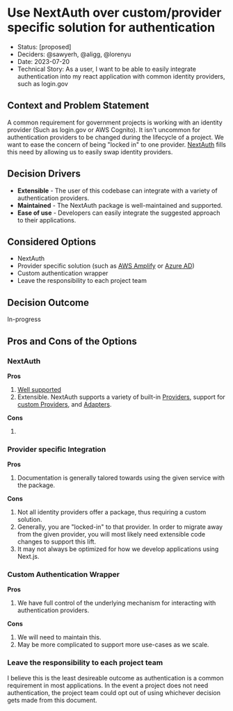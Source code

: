 # Use NextAuth over custom/provider specific solution for authentication

- Status: [proposed]
- Deciders: @sawyerh, @aligg, @lorenyu
- Date: 2023-07-20
- Technical Story: As a user, I want to be able to easily integrate authentication into my react application with common identity providers, such as login.gov

## Context and Problem Statement

A common requirement for government projects is working with an identity provider (Such as login.gov or AWS Cognito). It isn't uncommon for authentication providers to be changed during the lifecycle of a project. We want to ease the concern of being "locked in" to one provider. [NextAuth](https://next-auth.js.org/) fills this need by allowing us to easily swap identity providers.

## Decision Drivers

- **Extensible** - The user of this codebase can integrate with a variety of authentication providers.
- **Maintained** - The NextAuth package is well-maintained and supported.
- **Ease of use** - Developers can easily integrate the suggested approach to their applications.


## Considered Options

- NextAuth
- Provider specific solution (such as [AWS Amplify](https://aws.amazon.com/amplify/) or [Azure AD](https://azure.microsoft.com/en-us/products/active-directory))
- Custom authentication wrapper
- Leave the responsibility to each project team

## Decision Outcome

In-progress

## Pros and Cons of the Options

### NextAuth

**Pros**

1. [Well supported](https://github.com/nextauthjs/next-auth)
2. Extensible. NextAuth supports a variety of built-in [Providers](https://next-auth.js.org/providers/), support for [custom Providers](https://next-auth.js.org/configuration/providers/oauth#using-a-custom-provider), and [Adapters](https://next-auth.js.org/adapters).

**Cons**

1. 

### Provider specific Integration

**Pros**
  
1. Documentation is generally talored towards using the given service with the package.


**Cons**

1. Not all identity providers offer a package, thus requiring a custom solution. 
2. Generally, you are "locked-in" to that provider. In order to migrate away from the given provider, you will most likely need extensible code changes to support this lift.
3. It may not always be optimized for how we develop applications using Next.js.
  

### Custom Authentication Wrapper


**Pros**

1. We have full control of the underlying mechanism for interacting with authentication providers.


**Cons**

1. We will need to maintain this.
2. May be more complicated to support more use-cases as we scale.


### Leave the responsibility to each project team

I believe this is the least desireable outcome as authentication is a common requirement in most applications. In the event a project does not need authentication, the project team could opt out of using whichever decision gets made from this document.
